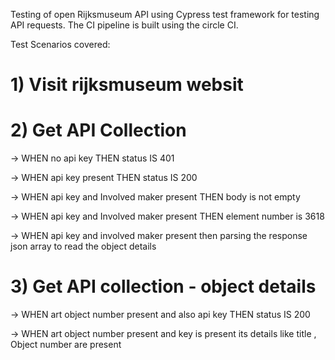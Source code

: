 Testing of open Rijksmuseum API using Cypress test framework for testing API requests. The CI pipeline is built using the circle CI.

Test Scenarios covered:

# 1) Visit rijksmuseum websit

# 2) Get API Collection

  -> WHEN no api key THEN status IS 401
  
  -> WHEN api key present THEN status IS 200
  
  -> WHEN api key and Involved maker present THEN body is not empty
  
  -> WHEN api key and Involved maker present THEN element number is 3618
  
  -> WHEN api key and involved maker present then parsing the response json array to read the object details
  
# 3) Get API collection - object details

  -> WHEN art object number present and also api key THEN status IS 200
  
  -> WHEN art object number present and key is present its details like title , Object number are present
